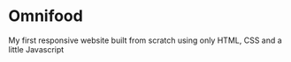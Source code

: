 # Omnifood
My first responsive website built from scratch using only HTML, CSS and a little Javascript

